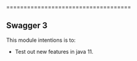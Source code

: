 ====================================
## Swagger 3
 
 This module intentions is to:  
   - Test out new features in java 11.
   